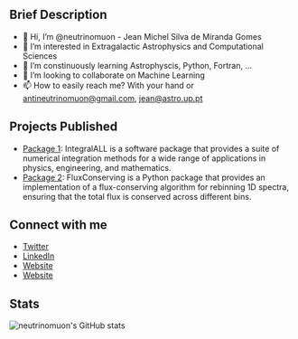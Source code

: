 ## Brief Description

- 👋 Hi, I’m @neutrinomuon - Jean Michel Silva de Miranda Gomes
- 👀 I’m interested in Extragalactic Astrophysics and Computational Sciences
- 🌱 I’m constinuously learning Astrophyscis, Python, Fortran, ...
- 💞️ I’m looking to collaborate on Machine Learning
- 📫 How to easily reach me? With your hand or antineutrinomuon@gmail.com, jean@astro.up.pt


## Projects Published

- [Package 1](https://github.com/neutrinomuon/IntegralALL): IntegralALL is a software package that provides a suite of numerical integration methods for a wide range of applications in physics, engineering, and mathematics.
- [Package 2](https://github.com/neutrinomuon/FluxConserving): FluxConserving is a Python package that provides an implementation of a flux-conserving algorithm for rebinning 1D spectra, ensuring that the total flux is conserved across different bins.

## Connect with me

- [Twitter](https://twitter.com/jean_m_gomes)
- [LinkedIn](https://www.linkedin.com/in/jean-michel-gomes/)
- [Website](https://spectralsynthesis.org)
- [Website](https://python.spectralsynthesis.org)

## Stats

![neutrinomuon's GitHub stats](https://github-readme-stats.vercel.app/api?username=neutrinomuon&hide=contribs,prs)

<!---
neutrinomuon/neutrinomuon is a ✨ special ✨ repository because its `README.md` (this file) appears on your GitHub profile.
You can click the Preview link to take a look at your changes.
--->
